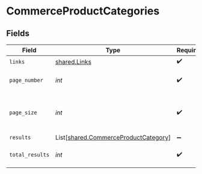 # CommerceProductCategories


## Fields

| Field                                                                                  | Type                                                                                   | Required                                                                               | Description                                                                            |
| -------------------------------------------------------------------------------------- | -------------------------------------------------------------------------------------- | -------------------------------------------------------------------------------------- | -------------------------------------------------------------------------------------- |
| `links`                                                                                | [shared.Links](../../models/shared/links.md)                                           | :heavy_check_mark:                                                                     | N/A                                                                                    |
| `page_number`                                                                          | *int*                                                                                  | :heavy_check_mark:                                                                     | Current page number.                                                                   |
| `page_size`                                                                            | *int*                                                                                  | :heavy_check_mark:                                                                     | Number of items to return in results array.                                            |
| `results`                                                                              | List[[shared.CommerceProductCategory](../../models/shared/commerceproductcategory.md)] | :heavy_minus_sign:                                                                     | N/A                                                                                    |
| `total_results`                                                                        | *int*                                                                                  | :heavy_check_mark:                                                                     | Total number of items.                                                                 |